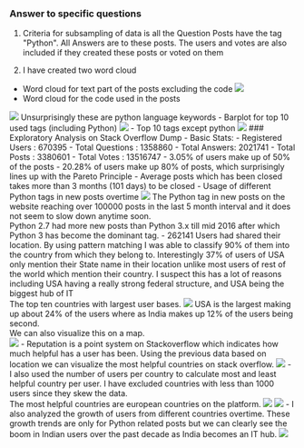 ### Answer to specific questions
1. Criteria for subsampling of data is all the Question Posts have the tag "Python". All Answers are to these posts. The users and votes are also included if they created these posts or voted on them

2. I have created two word cloud
  - Word cloud for text part of the posts excluding the code
    <img src ="wordcloud-text.png">
  - Word cloud for the code used in the posts
   <img src = "wordcloud-py.png">
  Unsurprisingly these are python language keywords
  - Barplot for top 10 used tags (including Python)
   <img src = "Most_used_tags.png">
  - Top 10 tags except python 
  <img src = "Most_used_tags_noPy.png">
### Exploratory Analysis on Stack Overflow Dump
- Basic Stats:
  - Registered Users : 670395
  - Total Questions : 1358860
  - Total Answers:  2021741
  - Total Posts :  3380601
  - Total Votes : 13516747
- 3.05% of users make up of 50% of the posts
- 20.28% of users make up 80% of posts, which surprisingly lines up with the Pareto Principle
- Average posts which has been closed takes more than 3 months (101 days) to be closed
- Usage of different Python tags in new posts overtime 
<img src = "Python-posts-overtime.png">
The Python tag in new posts on the website reaching over 100000 posts in the last 5 month interval and it does not seem to slow down anytime soon.  <br>
Python 2.7 had more new posts than Python 3.x till mid 2016 after which Python 3 has become the dominant tag. 
- 262141 Users had shared their location. By using pattern matching I was able to classify 90% of them into the country from which they belong to. Interestingly 37% of users of USA only mention their State name in their location unlike most users of rest of the world which mention their country. I suspect this has a lot of reasons including USA having a really strong federal structure, and USA being the biggest hub of IT <br>
The top ten countries with largest user bases.
<img src = "User-country.png">
USA is the largest making up about 24% of the users where as India makes up 12% of the users being second. <br>
We can also visualize this on a map. <br>
<img src = "map.png">
- Reputation is a point system on Stackoverflow which indicates how much helpful has a user has been. Using the previous data based on location we can visualize the most helpful countries on stack overflow. 
<img src = "Country-Total-Rep.png">
- I also used the number of users per country to calculate most and least helpful country per user. I have excluded countries with less than 1000 users since they skew the data. <br>
The most helpful countries are european countries on the platform.
<img src = "Most-helpful.png">
<img src = "Least-helpful.png">
- I also analyzed the growth of users from different countries overtime. These growth trends are only for Python related posts but we can clearly see the boom in Indian users over the past decade as India becomes an IT hub.
<img src = "User-Growth.png">
